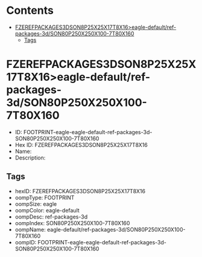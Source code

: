 



Contents
========

* [FZEREFPACKAGES3DSON8P25X25X17T8X16>eagle-default/ref-packages-3d/SON80P250X250X100-7T80X160](#fzerefpackages3dson8p25x25x17t8x16eagle-defaultref-packages-3dson80p250x250x100-7t80x160)
	* [Tags](#tags)

# FZEREFPACKAGES3DSON8P25X25X17T8X16>eagle-default/ref-packages-3d/SON80P250X250X100-7T80X160

- ID: FOOTPRINT-eagle-eagle-default-ref-packages-3d-SON80P250X250X100-7T80X160
- Hex ID: FZEREFPACKAGES3DSON8P25X25X17T8X16
- Name: 
- Description: 

## Tags

- hexID: FZEREFPACKAGES3DSON8P25X25X17T8X16
- oompType: FOOTPRINT
- oompSize: eagle
- oompColor: eagle-default
- oompDesc: ref-packages-3d
- oompIndex: SON80P250X250X100-7T80X160
- oompName: eagle-default/ref-packages-3d/SON80P250X250X100-7T80X160
- oompID: FOOTPRINT-eagle-eagle-default-ref-packages-3d-SON80P250X250X100-7T80X160
